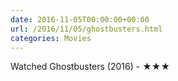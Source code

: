 ```yaml
---
date: 2016-11-05T00:00:00+00:00
url: /2016/11/05/ghostbusters.html
categories: Movies
---
```

Watched Ghostbusters (2016) - ★★★




